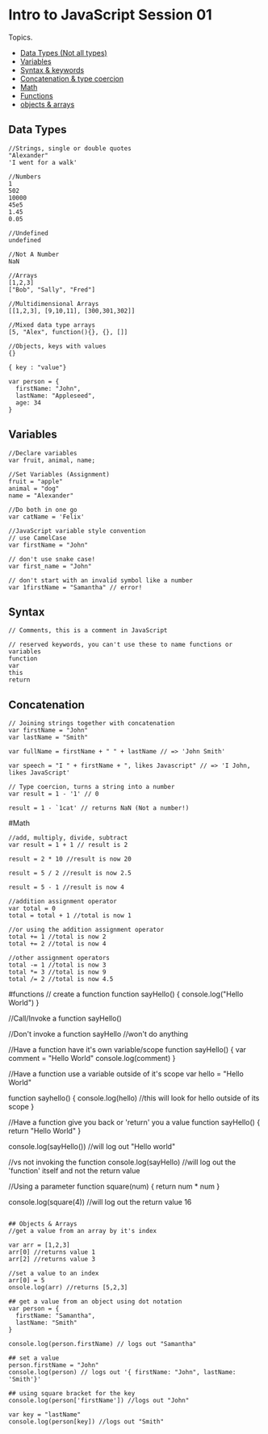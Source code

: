 # Intro to JavaScript Session 01

Topics.
- [Data Types (Not all types)](#data-types)
- [Variables](#variables)
- [Syntax & keywords](#syntax)
- [Concatenation & type coercion](#concatenation)
- [Math](#math)
- [Functions](#functions)
- [objects & arrays](#objects-&-arrays)

## Data Types
```
//Strings, single or double quotes
"Alexander"
'I went for a walk'

//Numbers
1
502
10000
45e5
1.45
0.05

//Undefined
undefined

//Not A Number
NaN

//Arrays
[1,2,3]
["Bob", "Sally", "Fred"]

//Multidimensional Arrays
[[1,2,3], [9,10,11], [300,301,302]]

//Mixed data type arrays
[5, "Alex", function(){}, {}, []]

//Objects, keys with values
{}

{ key : "value"}

var person = {
  firstName: "John",
  lastName: "Appleseed",
  age: 34
}

```  

## Variables
```
//Declare variables
var fruit, animal, name;

//Set Variables (Assignment)
fruit = "apple"
animal = "dog"
name = "Alexander"

//Do both in one go
var catName = 'Felix'

//JavaScript variable style convention
// use CamelCase
var firstName = "John"

// don't use snake case!
var first_name = "John"

// don't start with an invalid symbol like a number
var 1firstName = "Samantha" // error!
```

## Syntax
```
// Comments, this is a comment in JavaScript

// reserved keywords, you can't use these to name functions or variables
function
var
this
return
```

## Concatenation
```
// Joining strings together with concatenation
var firstName = "John"
var lastName = "Smith"

var fullName = firstName + " " + lastName // => 'John Smith'

var speech = "I " + firstName + ", likes Javascript" // => 'I John, likes JavaScript'

// Type coercion, turns a string into a number
var result = 1 - '1' // 0

result = 1 - `1cat' // returns NaN (Not a number!)

```

#Math
```
//add, multiply, divide, subtract
var result = 1 + 1 // result is 2

result = 2 * 10 //result is now 20

result = 5 / 2 //result is now 2.5

result = 5 - 1 //result is now 4

//addition assignment operator
var total = 0
total = total + 1 //total is now 1

//or using the addition assignment operator
total += 1 //total is now 2
total += 2 //total is now 4

//other assignment operators
total -= 1 //total is now 3
total *= 3 //total is now 9
total /= 2 //total is now 4.5
```

#functions
// create a function
function sayHello() {
  console.log("Hello World")
}

//Call/Invoke a function
sayHello()

//Don't invoke a function
sayHello //won't do anything

//Have a function have it's own variable/scope
function sayHello() {
  var comment = "Hello World"
  console.log(comment)
}

//Have a function use a variable outside of it's scope
var hello = "Hello World"

function sayhello() {
  console.log(hello) //this will look for hello outside of its scope
}

//Have a function give you back or 'return' you a value
function sayHello() {
  return "Hello World"
}

console.log(sayHello()) //will log out "Hello world"

//vs not invoking the function
console.log(sayHello) //will log out the 'function' itself and not the return value

//Using a parameter
function square(num) {
  return num * num
}

console.log(square(4)) //will log out the return value 16
```

## Objects & Arrays
//get a value from an array by it's index

var arr = [1,2,3]
arr[0] //returns value 1
arr[2] //returns value 3

//set a value to an index
arr[0] = 5
onsole.log(arr) //returns [5,2,3]

## get a value from an object using dot notation
var person = {
  firstName: "Samantha",
  lastName: "Smith"
}

console.log(person.firstName) // logs out "Samantha"

## set a value
person.firstName = "John"
console.log(person) // logs out '{ firstName: "John", lastName: 'Smith'}'

## using square bracket for the key
console.log(person['firstName']) //logs out "John"

var key = "lastName"
console.log(person[key]) //logs out "Smith"
```
